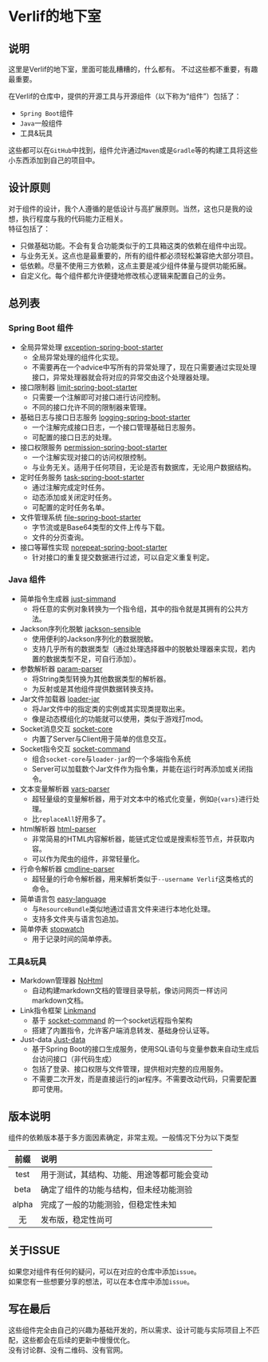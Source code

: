 # Verlif的地下室

## 说明

这里是Verlif的地下室，里面可能乱糟糟的，什么都有。 
不过这些都不重要，有趣最重要。

在Verlif的仓库中，提供的开源工具与开源组件（以下称为“组件”）包括了：

* `Spring Boot`组件
* `Java`一般组件
* 工具&玩具

这些都可以在`GitHub`中找到，组件允许通过`Maven`或是`Gradle`等的构建工具将这些小东西添加到自己的项目中。

## 设计原则

对于组件的设计，我个人遵循的是低设计与高扩展原则。当然，这也只是我的设想，执行程度与我的代码能力正相关。  
特征包括了：

* 只做基础功能。不会有复合功能类似于的工具箱这类的依赖在组件中出现。
* 与业务无关。这点也是最重要的，所有的组件都必须轻松兼容绝大部分项目。
* 低依赖。尽量不使用三方依赖，这点主要是减少组件体量与提供功能拓展。
* 自定义化。每个组件都允许便捷地修改核心逻辑来配置自己的业务。

## 总列表

### Spring Boot 组件

* 全局异常处理 [exception-spring-boot-starter](https://github.com/Verlif/exception-spring-boot-starter)
  * 全局异常处理的组件化实现。
  * 不需要再在一个advice中写所有的异常处理了，现在只需要通过实现处理接口，异常处理器就会将对应的异常交由这个处理器处理。
* 接口限制器 [limit-spring-boot-starter](https://github.com/Verlif/limit-spring-boot-starter)
  * 只需要一个注解即可对接口进行访问控制。
  * 不同的接口允许不同的限制器来管理。
* 基础日志与接口日志服务 [logging-spring-boot-starter](https://github.com/Verlif/logging-spring-boot-starter)
  * 一个注解完成接口日志，一个接口管理基础日志服务。
  * 可配置的接口日志的处理。
* 接口权限服务 [permission-spring-boot-starter](https://github.com/Verlif/permission-spring-boot-starter)
  * 一个注解实现对接口的访问权限控制。
  * 与业务无关。适用于任何项目，无论是否有数据库，无论用户数据结构。
* 定时任务服务 [task-spring-boot-starter](https://github.com/Verlif/task-spring-boot-starter)
  * 通过注解完成定时任务。
  * 动态添加或关闭定时任务。
  * 可配置的定时任务名单。
* 文件管理系统 [file-spring-boot-starter](https://github.com/Verlif/file-spring-boot-starter)
  * 字节流或是Base64类型的文件上传与下载。
  * 文件的分页查询。
* 接口等幂性实现 [norepeat-spring-boot-starter](https://github.com/Verlif/norepeat-spring-boot-starter)
  * 针对接口的重复提交数据进行过滤，可以自定义重复判定。

### Java 组件

* 简单指令生成器 [just-simmand](https://github.com/Verlif/just-simmand)
  * 将任意的实例对象转换为一个指令组，其中的指令就是其拥有的公共方法。
* Jackson序列化脱敏 [jackson-sensible](https://github.com/Verlif/jackson-sensible)
  * 使用便利的Jackson序列化的数据脱敏。
  * 支持几乎所有的数据类型（通过处理选择器中的脱敏处理器来实现，若内置的数据类型不足，可自行添加）。
* 参数解析器 [param-parser](https://github.com/Verlif/param-parser)
  * 将String类型转换为其他数据类型的解析器。
  * 为反射或是其他组件提供数据转换支持。
* Jar文件加载器 [loader-jar](https://github.com/Verlif/loader-jar)
  * 将Jar文件中的指定类的实例或其实现类提取出来。
  * 像是动态模组化的功能就可以使用，类似于游戏打mod。
* Socket消息交互 [socket-core](https://github.com/Verlif/socket-core)
  * 内置了Server与Client用于简单的信息交互。
* Socket指令交互 [socket-command](https://github.com/Verlif/socket-command)
  * 组合`socket-core`与`loader-jar`的一个多端指令系统
  * Server可以加载数个Jar文件作为指令集，并能在运行时再添加或关闭指令。
* 文本变量解析器 [vars-parser](https://github.com/Verlif/vars-parser)
  * 超轻量级的变量解析器，用于对文本中的格式化变量，例如`@{vars}`进行处理。
  * 比`replaceAll`好用多了。
* html解析器 [html-parser](https://github.com/Verlif/html-parser)
  * 非常简易的HTML内容解析器，能链式定位或是搜索标签节点，并获取内容。
  * 可以作为爬虫的组件，非常轻量化。
* 行命令解析器 [cmdline-parser](https://github.com/Verlif/cmdline-parser)
  * 超轻量的行命令解析器，用来解析类似于`--username Verlif`这类格式的命令。
* 简单语言包 [easy-language](https://github.com/Verlif/easy-language)
  * 与`ResourceBundle`类似地通过语言文件来进行本地化处理。
  * 支持多文件夹与语言包追加。
* 简单停表 [stopwatch](https://github.com/Verlif/stopwatch)
  * 用于记录时间的简单停表。

### 工具&玩具

* Markdown管理器 [NoHtml](https://github.com/Verlif/NoHtml)
  * 自动构建markdown文档的管理目录导航，像访问网页一样访问markdown文档。
* Link指令框架 [Linkmand](https://github.com/Verlif/LinkmandServer)
  * 基于 [socket-command](https://github.com/Verlif/socket-command) 的一个socket远程指令架构
  * 搭建了内置指令，允许客户端消息转发、基础身份认证等。
* Just-data [Just-data](https://github.com/Verlif/just-data)
  * 基于Spring Boot的接口生成服务，使用SQL语句与变量参数来自动生成后台访问接口（非代码生成）
  * 包括了登录、接口权限与文件管理，提供相对完整的应用服务。
  * 不需要二次开发，而是直接运行的jar程序。不需要改动代码，只需要配置即可使用。

## 版本说明

组件的依赖版本基于多方面因素确定，非常主观。一般情况下分为以下类型

|  前缀   | 说明                    |
|:-----:|:----------------------|
| test  | 用于测试，其结构、功能、用途等都可能会变动 |
| beta  | 确定了组件的功能与结构，但未经功能测验   |
| alpha | 完成了一般的功能测验，但稳定性未知     |
|   无   | 发布版，稳定性尚可             |

## 关于ISSUE

如果您对组件有任何的疑问，可以在对应的仓库中添加`issue`。  
如果您有一些想要分享的想法，可以在本仓库中添加`issue`。

## 写在最后

这些组件完全由自己的兴趣为基础开发的，所以需求、设计可能与实际项目上不匹配，这些都会在后续的更新中慢慢优化。  
没有讨论群、没有二维码、没有官网。
